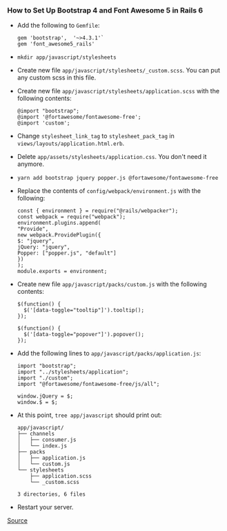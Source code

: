 ### How to Set Up Bootstrap 4 and Font Awesome 5 in Rails 6
- Add the following to `Gemfile`:
  ```
  gem 'bootstrap',  '~>4.3.1'`
  gem 'font_awesome5_rails'
  ```
- `mkdir app/javascript/stylesheets`
- Create new file `app/javascript/stylesheets/_custom.scss`. You can put any custom scss in this file. 
- Create new file `app/javascript/stylesheets/application.scss` with the following contents:
  ```
  @import "bootstrap";
  @import '@fortawesome/fontawesome-free';
  @import 'custom';
  ```
- Change `stylesheet_link_tag` to `stylesheet_pack_tag` in `views/layouts/application.html.erb`. 
- Delete `app/assets/stylesheets/application.css`. You don't need it anymore.
- `yarn add bootstrap jquery popper.js @fortawesome/fontawesome-free`
- Replace the contents of `config/webpack/environment.js` with the following:
  ```
  const { environment } = require("@rails/webpacker");
  const webpack = require("webpack");
  environment.plugins.append(
  "Provide",
  new webpack.ProvidePlugin({
  $: "jquery",
  jQuery: "jquery",
  Popper: ["popper.js", "default"]
  })
  );
  module.exports = environment;
  ```
- Create new file `app/javascript/packs/custom.js` with the following contents:
  ```
  $(function() {
    $('[data-toggle="tooltip"]').tooltip();
  });
  
  $(function() {
    $('[data-toggle="popover"]').popover();
  });
  ```
- Add the following lines to `app/javascript/packs/application.js`: 
  ```
  import "bootstrap";
  import "../stylesheets/application";
  import "./custom";
  import "@fortawesome/fontawesome-free/js/all";
  
  window.jQuery = $;
  window.$ = $;
  ```

- At this point, `tree app/javascript` should print out:
  ```
  app/javascript/
  ├── channels
  │   ├── consumer.js
  │   └── index.js
  ├── packs
  │   ├── application.js
  │   └── custom.js
  └── stylesheets
      ├── application.scss
      └── _custom.scss
  
  3 directories, 6 files
  ```
- Restart your server.

[Source](https://hackernoon.com/integrate-bootstrap-4-and-font-awesome-5-in-rails-6-u87u32zd)
